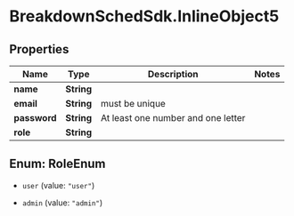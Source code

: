 # BreakdownSchedSdk.InlineObject5

## Properties

Name | Type | Description | Notes
------------ | ------------- | ------------- | -------------
**name** | **String** |  | 
**email** | **String** | must be unique | 
**password** | **String** | At least one number and one letter | 
**role** | **String** |  | 



## Enum: RoleEnum


* `user` (value: `"user"`)

* `admin` (value: `"admin"`)





